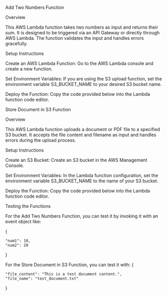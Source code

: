 Add Two Numbers Function

Overview

This AWS Lambda function takes two numbers as input and returns their sum. It is designed to be triggered via an API Gateway or directly through AWS Lambda. The function validates the input and handles errors gracefully.

Setup Instructions

Create an AWS Lambda Function: Go to the AWS Lambda console and create a new function.

Set Environment Variables: If you are using the S3 upload function, set the environment variable S3_BUCKET_NAME to your desired S3 bucket name.

Deploy the Function: Copy the code provided below into the Lambda function code editor.

Store Document in S3 Function

Overview

This AWS Lambda function uploads a document or PDF file to a specified S3 bucket. It accepts the file content and filename as input and handles errors during the upload process.

Setup Instructions

Create an S3 Bucket: Create an S3 bucket in the AWS Management Console.

Set Environment Variables: In the Lambda function configuration, set the environment variable S3_BUCKET_NAME to the name of your S3 bucket.

Deploy the Function: Copy the code provided below into the Lambda function code editor.


Testing the Functions

For the Add Two Numbers Function, you can test it by invoking it with an event object like:

{
 
    "num1": 10,
    "num2": 20

}

For the Store Document in S3 Function, you can test it with:
{
 
    "file_content": "This is a test document content.",
    "file_name": "test_document.txt"

}
